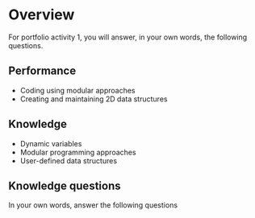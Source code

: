 # Overview

For portfolio activity 1, you will answer, in your own words, the following questions.

## Performance

- Coding using modular approaches
- Creating and maintaining 2D data structures

## Knowledge

- Dynamic variables
- Modular programming approaches
- User-defined data structures
  
## Knowledge questions

In your own words, answer the following questions